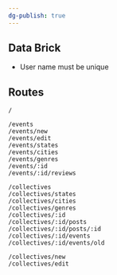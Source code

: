 ```yaml
---
dg-publish: true
---
```


## Data Brick

- User name must be unique




## Routes

```
/

/events
/events/new
/events/edit
/events/states
/events/cities
/events/genres
/events/:id
/events/:id/reviews

/collectives
/collectives/states
/collectives/cities
/collectives/genres
/collectives/:id
/collectives/:id/posts
/collectives/:id/posts/:id
/collectives/:id/events
/collectives/:id/events/old

/collectives/new
/collectives/edit
```


